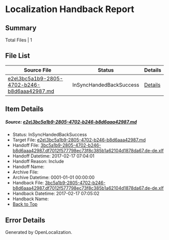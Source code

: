 # <a name='report-top'></a> Localization Handback Report

## Summary
 Total Files | 1

## File List
 Source File | Status | Details 
 ----------- | ------ | ------- 
 [e2e\3bc5a1b9-2805-4702-b246-b8d6aaa42987.md](https://github.com/OpenLocalizationTestOrg/ol-test0/blob/c4c0959a2d865fc5869e027a025ee23a191c25fd/e2e/3bc5a1b9-2805-4702-b246-b8d6aaa42987.md) | InSyncHandedBackSuccess | [Details](#125a832939627f0878e781ca8818564f1ce439493)

## Item Details
##### <a name='125a832939627f0878e781ca8818564f1ce439493'></a> Source: [e2e\3bc5a1b9-2805-4702-b246-b8d6aaa42987.md](https://github.com/OpenLocalizationTestOrg/ol-test0/blob/c4c0959a2d865fc5869e027a025ee23a191c25fd/e2e/3bc5a1b9-2805-4702-b246-b8d6aaa42987.md)
* Status: InSyncHandedBackSuccess
* Target File: [e2e\3bc5a1b9-2805-4702-b246-b8d6aaa42987.md](https://github.com/OpenLocalizationTestOrg/ol-test0-dede/blob/87fda19a187b97a3d1efb64d2de41bafcc0d7a11/e2e/3bc5a1b9-2805-4702-b246-b8d6aaa42987.md)
* Handoff File: [3bc5a1b9-2805-4702-b246-b8d6aaa42987.df7012f577798ec73f8c385b1a62104d1878da67.de-de.xlf](https://github.com/OpenLocalizationTestOrg/ol-test0-handoff/blob/de5527371bdd1c0c08848b5b11098a73457b3eb3/ol-handoff/OpenLocalizationTestOrg/ol-test0-dede/xinjiang/ht/3bc5a1b9-2805-4702-b246-b8d6aaa42987.df7012f577798ec73f8c385b1a62104d1878da67.de-de.xlf)
* Handoff Datetime: 2017-02-17 07:04:01
* Handoff Reason: Include
* Handoff Name: 
* Archive File: 
* Archive Datetime: 0001-01-01 00:00:00
* Handback File: [3bc5a1b9-2805-4702-b246-b8d6aaa42987.df7012f577798ec73f8c385b1a62104d1878da67.de-de.xlf](https://github.com/OpenLocalizationTestOrg/ol-test0-handback/blob/9047d007de228435d2e34ded2e4f24098c0a25c7/ol-handback/OpenLocalizationTestOrg/ol-test0-dede/xinjiang/ht/3bc5a1b9-2805-4702-b246-b8d6aaa42987.df7012f577798ec73f8c385b1a62104d1878da67.de-de.xlf)
* Handback Datetime: 2017-02-17 07:05:02
* Handback Name: 
* [Back to Top](#report-top)


## Error Details

Generated by OpenLocalization.
